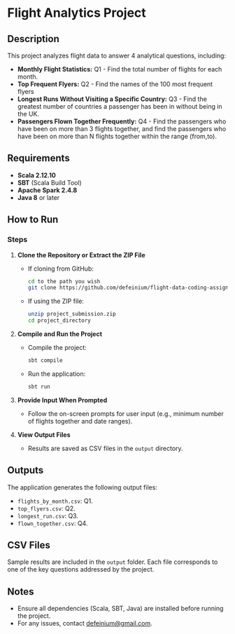 # Flight Analytics Project

## Description

This project analyzes flight data to answer 4 analytical questions, including:

- **Monthly Flight Statistics:** Q1 - Find the total number of flights for each month.
- **Top Frequent Flyers:** Q2 - Find the names of the 100 most frequent flyers
- **Longest Runs Without Visiting a Specific Country:** Q3 - Find the greatest number of countries a passenger has been in without being in the UK.
- **Passengers Flown Together Frequently:** Q4 - Find the passengers who have been on more than 3 flights together, and find the passengers who have been on more than N flights together within the range (from,to).

## Requirements

- **Scala 2.12.10**
- **SBT** (Scala Build Tool)
- **Apache Spark 2.4.8**
- **Java 8** or later

## How to Run

### Steps

1. **Clone the Repository or Extract the ZIP File**

   - If cloning from GitHub:
     ```bash
     cd to the path you wish
     git clone https://github.com/defeinium/flight-data-coding-assignment.git
     
     ```
   - If using the ZIP file:
     ```bash
     unzip project_submission.zip
     cd project_directory
     ```

2. **Compile and Run the Project**

   - Compile the project:
     ```bash
     sbt compile
     ```
   - Run the application:
     ```bash
     sbt run
     ```

3. **Provide Input When Prompted**

   - Follow the on-screen prompts for user input (e.g., minimum number of flights together and date ranges).

4. **View Output Files**

   - Results are saved as CSV files in the `output` directory.

## Outputs

The application generates the following output files:

- `flights_by_month.csv`: Q1.
- `top_flyers.csv`: Q2.
- `longest_run.csv`: Q3.
- `flown_together.csv`: Q4.

## CSV Files

Sample results are included in the `output` folder. Each file corresponds to one of the key questions addressed by the project.

## Notes

- Ensure all dependencies (Scala, SBT, Java) are installed before running the project.
- For any issues, contact defeinium@gmail.com.

